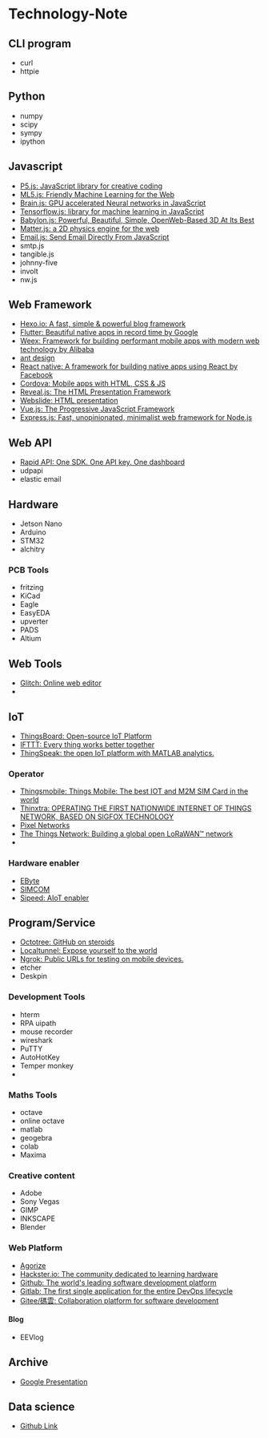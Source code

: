 # Technology-Note
[]()
## CLI program
+ curl
+ httpie
## Python
+ numpy
+ scipy
+ sympy
+ ipython
## Javascript
+ [P5.js: JavaScript library for creative coding](https://p5js.org/)
+ [ML5.js: Friendly Machine Learning for the Web](https://ml5js.org/)
+ [Brain.js: GPU accelerated Neural networks in JavaScript](https://brain.js.org/#/)
+ [Tensorflow.js: library for machine learning in JavaScript](https://www.tensorflow.org/js)
+ [Babylon.js: Powerful, Beautiful, Simple, OpenWeb-Based 3D At Its Best](https://www.babylonjs.com/)
+ [Matter.js: a 2D physics engine for the web](https://brm.io/matter-js/)
+ [Email.js: Send Email Directly From JavaScript](https://www.emailjs.com/)
+ smtp.js
+ tangible.js
+ johnny-five
+ involt
+ nw.js
## Web Framework
+ [Hexo.io: A fast, simple & powerful blog framework](https://hexo.io/zh-tw/)
+ [Flutter: Beautiful native apps in record time by Google](https://flutter.dev/)
+ [Weex: Framework for building performant mobile apps with modern web technology by Alibaba](https://weex.apache.org/)
+ [ant design](https://ant.design)
+ [React native: A framework for building native apps using React by Facebook](https://facebook.github.io/react-native/)
+ [Cordova: Mobile apps with HTML, CSS & JS](https://cordova.apache.org/)
+ [Reveal.js: The HTML Presentation Framework](https://revealjs.com/#/fragments)
+ [Webslide: HTML presentation](https://webslides.tv/#slide=1)
+ [Vue.js: The Progressive JavaScript Framework](https://vuejs.org/)
+ [Express.js: Fast, unopinionated, minimalist web framework for Node.js](https://expressjs.com/)
## Web API
+ [Rapid API: One SDK. One API key. One dashboard](https://rapidapi.com/)
+ udpapi
+ elastic email
## Hardware
+ Jetson Nano
+ Arduino
+ STM32
+ alchitry
### PCB Tools
+ fritzing
+ KiCad
+ Eagle
+ EasyEDA
+ upverter
+ PADS
+ Altium
## Web Tools
+ [Glitch: Online web editor](https://glitch.com/create)
+ 
## IoT
+ [ThingsBoard: Open-source IoT Platform](https://thingsboard.io/)
+ [IFTTT: Every thing works better together](https://ifttt.com/)
+ [ThingSpeak: the open IoT platform with MATLAB analytics.](https://thingspeak.com/)
### Operator
+ [Thingsmobile: Things Mobile: The best IOT and M2M SIM Card in the world](https://www.thingsmobile.com/business)
+ [Thinxtra: OPERATING THE FIRST NATIONWIDE INTERNET OF THINGS NETWORK, BASED ON SIGFOX TECHNOLOGY](https://www.thinxtra.com/)
+ [Pixel Networks](https://www.pixel-networks.com/)
+ [The Things Network: Building a global open LoRaWAN™ network](https://www.thethingsnetwork.org/)
+ 
### Hardware enabler
+ [EByte](http://www.ebyte.com/)
+ [SIMCOM](http://www.simcom.com/)
+ [Sipeed: AIoT enabler](https://www.sipeed.com/)
## Program/Service
+ [Octotree: GitHub on steroids](https://www.octotree.io/)
+ [Localtunnel: Expose yourself to the world](https://localtunnel.github.io/www/)
+ [Ngrok: Public URLs for testing on mobile devices.](https://ngrok.com/)
+ etcher
+ Deskpin
### Development Tools
+ hterm
+ RPA uipath
+ mouse recorder
+ wireshark
+ PuTTY
+ AutoHotKey
+ Temper monkey
+ 
### Maths Tools
+ octave
+ online octave
+ matlab
+ geogebra
+ colab
+ Maxima
### Creative content
+ Adobe
+ Sony Vegas
+ GIMP
+ INKSCAPE
+ Blender
### Web Platform
+ [Agorize](https://www.agorize.com/en/challenges/smartone-hackathon-2019-hack-days)
+ [Hackster.io: The community dedicated to learning hardware](https://www.hackster.io/)
+ [Github: The world's leading software development platform](https://github.com/)
+ [Gitlab: The first single application for the entire DevOps lifecycle](https://about.gitlab.com/)
+ [Gitee/碼雲: Collaboration platform for software development](https://gitee.com/)
#### Blog
+ EEVlog

## Archive
+ [Google Presentation](http://bit.ly/cenz-webinfo)
## Data science
+ [Github Link]()
